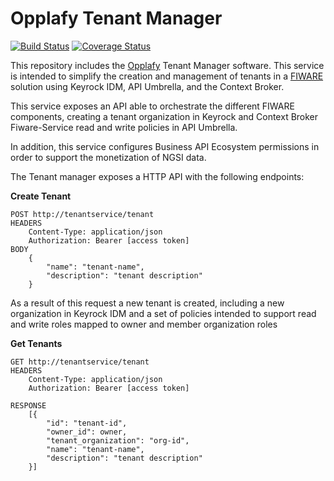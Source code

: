 # Opplafy Tenant Manager

[![Build Status](https://travis-ci.org/opplafy/tenant-manager.svg?branch=master)](https://travis-ci.org/opplafy/tenant-manager) [![Coverage Status](https://coveralls.io/repos/github/opplafy/tenant-manager/badge.svg?branch=master)](https://coveralls.io/github/opplafy/tenant-manager?branch=master)

This repository includes the [Opplafy](https://www.opplafy.eu/en/) 
Tenant Manager software. This service is intended to simplify the creation and 
management of tenants in a [FIWARE](https://www.fiware.org) solution using Keyrock IDM, API Umbrella, and
the Context Broker.

This service exposes an API able to orchestrate the different FIWARE
components, creating a tenant organization in Keyrock and Context 
Broker Fiware-Service read and write policies in API Umbrella.

In addition, this service configures Business API Ecosystem permissions
in order to support the monetization of NGSI data.

The Tenant manager exposes a HTTP API with the following endpoints:

**Create Tenant**

    POST http://tenantservice/tenant
    HEADERS
        Content-Type: application/json
        Authorization: Bearer [access token]
    BODY
        {
            "name": "tenant-name",
            "description": "tenant description"
        }

As a result of this request a new tenant is created, including a new organization in Keyrock IDM
and a set of policies intended to support read and write roles mapped to owner and member 
organization roles 

**Get Tenants**

    GET http://tenantservice/tenant
    HEADERS
        Content-Type: application/json
        Authorization: Bearer [access token]

    RESPONSE
        [{
            "id": "tenant-id",
            "owner_id": owner,
            "tenant_organization": "org-id",
            "name": "tenant-name",
            "description": "tenant description"
        }] 